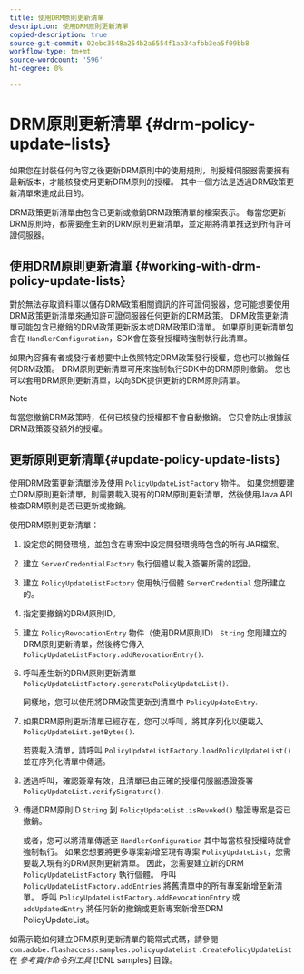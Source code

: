 ```yaml
---
title: 使用DRM原則更新清單
description: 使用DRM原則更新清單
copied-description: true
source-git-commit: 02ebc3548a254b2a6554f1ab34afbb3ea5f09bb8
workflow-type: tm+mt
source-wordcount: '596'
ht-degree: 0%

---
```


# DRM原則更新清單 {#drm-policy-update-lists}

如果您在封裝任何內容之後更新DRM原則中的使用規則，則授權伺服器需要擁有最新版本，才能核發使用更新DRM原則的授權。 其中一個方法是透過DRM政策更新清單來達成此目的。

DRM政策更新清單由包含已更新或撤銷DRM政策清單的檔案表示。 每當您更新DRM原則時，都需要產生新的DRM原則更新清單，並定期將清單推送到所有許可證伺服器。

## 使用DRM原則更新清單 {#working-with-drm-policy-update-lists}

對於無法存取資料庫以儲存DRM政策相關資訊的許可證伺服器，您可能想要使用DRM政策更新清單來通知許可證伺服器任何更新的DRM政策。 DRM政策更新清單可能包含已撤銷的DRM政策更新版本或DRM政策ID清單。 如果原則更新清單包含在 `HandlerConfiguration`，SDK會在簽發授權時強制執行此清單。

如果內容擁有者或發行者想要中止依照特定DRM政策發行授權，您也可以撤銷任何DRM政策。 DRM原則更新清單可用來強制執行SDK中的DRM原則撤銷。 您也可以套用DRM原則更新清單，以向SDK提供更新的DRM原則清單。

>[!NOTE]
>
>每當您撤銷DRM政策時，任何已核發的授權都不會自動撤銷。 它只會防止根據該DRM政策簽發額外的授權。

## 更新原則更新清單{#update-policy-update-lists}

使用DRM政策更新清單涉及使用 `PolicyUpdateListFactory` 物件。 如果您想要建立DRM原則更新清單，則需要載入現有的DRM原則更新清單，然後使用Java API檢查DRM原則是否已更新或撤銷。

使用DRM原則更新清單：

1. 設定您的開發環境，並包含在專案中設定開發環境時包含的所有JAR檔案。
1. 建立 `ServerCredentialFactory` 執行個體以載入簽署所需的認證。
1. 建立 `PolicyUpdateListFactory` 使用執行個體 `ServerCredential` 您所建立的。
1. 指定要撤銷的DRM原則ID。
1. 建立 `PolicyRevocationEntry` 物件（使用DRM原則ID） `String` 您剛建立的DRM原則更新清單，然後將它傳入 `PolicyUpdateListFactory.addRevocationEntry()`.
1. 呼叫產生新的DRM原則更新清單 `PolicyUpdateListFactory.generatePolicyUpdateList()`.

   同樣地，您可以使用將DRM政策更新到清單中 `PolicyUpdateEntry`.
1. 如果DRM原則更新清單已經存在，您可以呼叫，將其序列化以便載入 `PolicyUpdateList.getBytes()`.

   若要載入清單，請呼叫 `PolicyUpdateListFactory.loadPolicyUpdateList()` 並在序列化清單中傳遞。
1. 透過呼叫，確認簽章有效，且清單已由正確的授權伺服器憑證簽署 `PolicyUpdateList.verifySignature()`.
1. 傳遞DRM原則ID `String` 到 `PolicyUpdateList.isRevoked()` 驗證專案是否已撤銷。

   或者，您可以將清單傳遞至 `HandlerConfiguration` 其中每當核發授權時就會強制執行。
如果您想要將更多專案新增至現有專案 `PolicyUpdateList`，您需要載入現有的DRM原則更新清單。 因此，您需要建立新的DRM `PolicyUpdateListFactory` 執行個體。 呼叫 `PolicyUpdateListFactory.addEntries` 將舊清單中的所有專案新增至新清單。 呼叫 `PolicyUpdateListFactory.addRevocationEntry` 或 `addUpdatedEntry` 將任何新的撤銷或更新專案新增至DRM PolicyUpdateList。

如需示範如何建立DRM原則更新清單的範常式式碼，請參閱 `com.adobe.flashaccess.samples.policyupdatelist` `.CreatePolicyUpdateList` 在 *參考實作命令列工具* [!DNL samples] 目錄。
